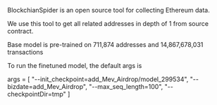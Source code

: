 BlockchianSpider is an open source tool for collecting Ethereum data.

We use this tool to get all related addresses in depth of 1 from source contract.


Base model is pre-trained on 711,874 addresses and 14,867,678,031 transactions 

To run the finetuned model, the default args is 

args = [
    "--init_checkpoint=add_Mev_Airdrop/model_299534",
    "--bizdate=add_Mev_Airdrop",
    "--max_seq_length=100",
    "--checkpointDir=tmp"
]